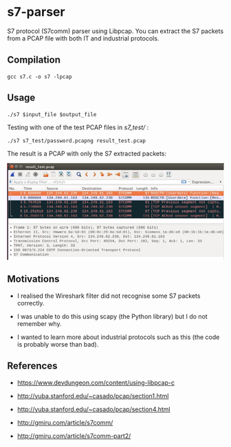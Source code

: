 # s7-parser

S7 protocol (S7comm) parser using Libpcap. You can extract the S7 packets from a PCAP file with both IT and industrial protocols.


## Compilation

```
gcc s7.c -o s7 -lpcap
```

## Usage

```
./s7 $input_file $output_file
```

Testing with one of the test PCAP files in *s7_test/* :

```
./s7 s7_test/password.pcapng result_test.pcap
```

The result is a PCAP with only the S7 extracted packets:

![image](images/image1.jpg)


## Motivations

 - I realised the Wireshark filter did not recognise some S7 packets correctly.

 - I was unable to do this using scapy (the Python library) but I do not remember why.
 
 - I wanted to learn more about industrial protocols such as this (the code is probably worse than bad).


## References

- https://www.devdungeon.com/content/using-libpcap-c

- http://yuba.stanford.edu/~casado/pcap/section1.html

- http://yuba.stanford.edu/~casado/pcap/section4.html

- http://gmiru.com/article/s7comm/

- http://gmiru.com/article/s7comm-part2/
